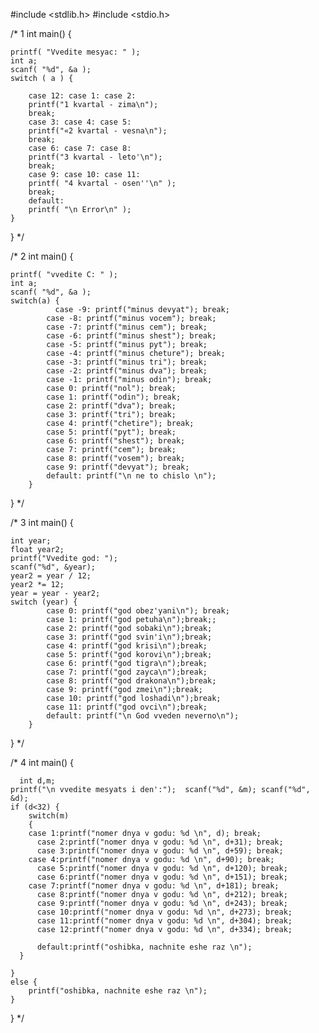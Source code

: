 #include <stdlib.h> 
#include <stdio.h> 

/* 1
int main() {

    printf( "Vvedite mesyac: " );
    int a;
    scanf( "%d", &a );
    switch ( a ) {
    
        case 12: case 1: case 2:
        printf("1 kvartal - zima\n");
        break;
        case 3: case 4: case 5:
        printf("«2 kvartal - vesna\n");
        break;
        case 6: case 7: case 8:
        printf("3 kvartal - leto'\n");
        break;
        case 9: case 10: case 11:
        printf( "4 kvartal - osen''\n" );
        break;
        default:
        printf( "\n Error\n" );
    }
}
*/

/* 2
int main() {

    printf( "vvedite C: " );
    int a;
    scanf( "%d", &a );
    switch(a) {
        	  case -9: printf("minus devyat"); break;
            case -8: printf("minus vocem"); break;
            case -7: printf("minus cem"); break;
            case -6: printf("minus shest"); break;
            case -5: printf("minus pyt"); break;
            case -4: printf("minus cheture"); break;
            case -3: printf("minus tri"); break;
            case -2: printf("minus dva"); break;
            case -1: printf("minus odin"); break;
            case 0: printf("nol"); break;
            case 1: printf("odin"); break;
            case 2: printf("dva"); break;
            case 3: printf("tri"); break;
            case 4: printf("chetire"); break;
            case 5: printf("pyt"); break;
            case 6: printf("shest"); break;
            case 7: printf("cem"); break;
            case 8: printf("vosem"); break;
            case 9: printf("devyat"); break;
            default: printf("\n ne to chislo \n");
		}
}
*/


/* 3
int main() {

	int year;
	float year2;	
	printf("Vvedite god: ");
	scanf("%d", &year);
	year2 = year / 12;
	year2 *= 12;
	year = year - year2;
	switch (year) {
			case 0: printf("god obez'yani\n"); break;
			case 1: printf("god petuha\n");break;;
			case 2: printf("god sobaki\n");break;
			case 3: printf("god svin'i\n");break;
			case 4: printf("god krisi\n");break;
			case 5: printf("god korovi\n");break;
			case 6: printf("god tigra\n");break;
			case 7: printf("god zayca\n");break;
			case 8: printf("god drakona\n");break;
			case 9: printf("god zmei\n");break;
			case 10: printf("god loshadi\n");break;
			case 11: printf("god ovci\n");break;
			default: printf("\n God vveden neverno\n");
		}
}
*/

/* 4
int main() {   

	  int d,m;
    printf("\n vvedite mesyats i den':");  scanf("%d", &m); scanf("%d", &d);
    if (d<32) {
    	switch(m)
    	{
	    case 1:printf("nomer dnya v godu: %d \n", d); break;
		  case 2:printf("nomer dnya v godu: %d \n", d+31); break;
		  case 3:printf("nomer dnya v godu: %d \n", d+59); break;
	    case 4:printf("nomer dnya v godu: %d \n", d+90); break;
		  case 5:printf("nomer dnya v godu: %d \n", d+120); break;
		  case 6:printf("nomer dnya v godu: %d \n", d+151); break;
	    case 7:printf("nomer dnya v godu: %d \n", d+181); break;
		  case 8:printf("nomer dnya v godu: %d \n", d+212); break;
		  case 9:printf("nomer dnya v godu: %d \n", d+243); break;
		  case 10:printf("nomer dnya v godu: %d \n", d+273); break;
		  case 11:printf("nomer dnya v godu: %d \n", d+304); break;
		  case 12:printf("nomer dnya v godu: %d \n", d+334); break;
      
      	  default:printf("oshibka, nachnite eshe raz \n");
      }
    
	}
    else {
    	printf("oshibka, nachnite eshe raz \n");
	}
    
}
*/
